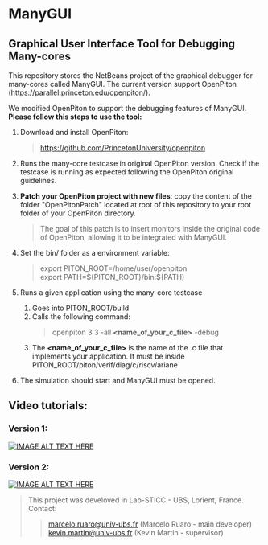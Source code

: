 # ManyGUI
## Graphical User Interface Tool for Debugging Many-cores

This repository stores the NetBeans project of the graphical debugger for many-cores called ManyGUI. 
The current version support OpenPiton (https://parallel.princeton.edu/openpiton/).

We modified OpenPiton to support the debugging features of ManyGUI. **Please follow this steps to use the tool:**

1. Download and install OpenPiton: 
   > https://github.com/PrincetonUniversity/openpiton

2. Runs the many-core testcase in original OpenPiton version. Check if the testcase is running as expected following the OpenPiton original guidelines.

3. **Patch your OpenPiton project with new files**: copy the content of the folder "OpenPitonPatch" located at root of this repository to your root folder of your OpenPiton directory.
   > The goal of this patch is to insert monitors inside the original code of OpenPiton, allowing it to be integrated with ManyGUI.

4. Set the bin/ folder as a environment variable:
   > export PITON_ROOT=/home/user/openpiton   
   > export PATH=\${PITON_ROOT}/bin:${PATH}

5. Runs a given application using the many-core testcase
   1. Goes into PITON_ROOT/build  
   2. Calls the following command:
        > openpiton 3 3 -all **<name_of_your_c_file>** -debug
    1. The **<name_of_your_c_file>** is the name of the .c file that implements your application. It must be inside PITON_ROOT/piton/verif/diag/c/riscv/ariane

6. The simulation should start and ManyGUI must be opened.



## Video tutorials:

### Version 1: 
[![IMAGE ALT TEXT HERE](https://i9.ytimg.com/vi/XOHMqZNIwks/mq1.jpg?sqp=CMTe7owG&rs=AOn4CLDErcdypEBFOoGvY5EyYqIg0sdBBQ)](https://youtu.be/XOHMqZNIwks)
### Version 2:
[![IMAGE ALT TEXT HERE](https://i9.ytimg.com/vi/VU6yRrICwsk/mq2.jpg?sqp=CPDg7owG&rs=AOn4CLC22AT6JXWSqFt91Xa8u8bwt3sNOQ)](https://youtu.be/VU6yRrICwsk)



> This project was develoved in Lab-STICC - UBS, Lorient, France.  
> Contact: 
> >marcelo.ruaro@univ-ubs.fr (Marcelo Ruaro - main developer)  
> >kevin.martin@univ-ubs.fr (Kevin Martin - supervisor)